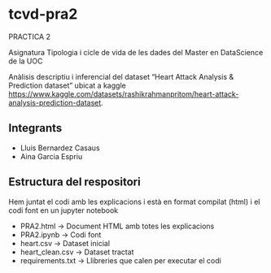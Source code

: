 # tcvd-pra2
PRACTICA 2

Asignatura Tipologia i cicle de vida de les dades del Master en DataScience de la UOC

Anàlisis descriptiu i inferencial del dataset “Heart Attack Analysis & Prediction dataset” ubicat a kaggle https://www.kaggle.com/datasets/rashikrahmanpritom/heart-attack-analysis-prediction-dataset.

## Integrants
- Lluis Bernardez Casaus
- Aina Garcia Espriu

## Estructura del respositori
Hem juntat el codi amb les explicacions i està en format compilat (html) i el codi font en un jupyter notebook
- PRA2.html -> Document HTML amb totes les explicacions
- PRA2.ipynb -> Codi font
- heart.csv -> Dataset inicial
- heart_clean.csv -> Dataset tractat
- requirements.txt -> Llibreries que calen per executar el codi
